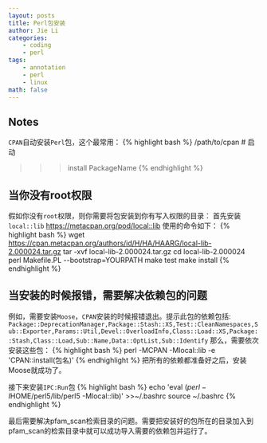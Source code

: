 ```yaml
---
layout: posts
title: Perl包安装
author: Jie Li
categories:
    - coding
    - perl
tags: 
    - annotation
    - perl
    - linux
math: false
---
```


## Notes

`CPAN`自动安装`Perl`包，这个最常用：
{% highlight bash %}
/path/to/cpan # 启动
>>> install PackageName
{% endhighlight %}

## 当你没有root权限

假如你没有`root`权限，则你需要将包安装到你有写入权限的目录：
首先安装`local::lib`
https://metacpan.org/pod/local::lib
使用的命令如下：
{% highlight bash %}
wget https://cpan.metacpan.org/authors/id/H/HA/HAARG/local-lib-2.000024.tar.gz
tar -xvf local-lib-2.000024.tar.gz
cd local-lib-2.000024
perl Makefile.PL --bootstrap=YOURPATH
make test
make install
{% endhighlight %}

## 当安装的时候报错，需要解决依赖包的问题

例如，需要安装`Moose`，`CPAN`安装的时候报错退出。提示此包的依赖包括:
`Package::DeprecationManager,Package::Stash::XS,Test::CleanNamespaces,Sub::Exporter,Params::Util,Devel::OverloadInfo,Class::Load::XS,Package::Stash,Class::Load,Sub::Name,Data::OptList,Sub::Identify`
那么，需要依次安装这些包：
{% highlight bash %}
perl -MCPAN -Mlocal::lib -e 'CPAN::install(包名)'
{% endhighlight %}
把所有的依赖都准备好之后，安装Moose就成功了。

接下来安装`IPC:Run`包
{% highlight bash %}
echo 'eval $(perl -I$HOME/perl5/lib/perl5 -Mlocal::lib)' >>~/.bashrc
source ~/.bashrc
{% endhighlight %}

最后需要解决pfam_scan检索目录的问题。需要把安装好的包所在的目录加入到pfam_scan的检索目录中就可以成功导入需要的依赖包并运行了。